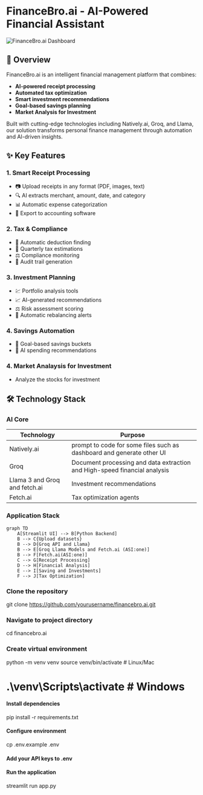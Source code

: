 # FinanceBro.ai - AI-Powered Financial Assistant

![FinanceBro.ai Dashboard](https://via.placeholder.com/1200x600.png?text=FinanceBro.ai+Dashboard+Preview)

## 📌 Overview

FinanceBro.ai is an intelligent financial management platform that combines:

- **AI-powered receipt processing**
- **Automated tax optimization**
- **Smart investment recommendations**
- **Goal-based savings planning**
- **Market Analysis for Investment**

Built with cutting-edge technologies including Natively.ai, Groq, and Llama, our solution transforms personal finance management through automation and AI-driven insights.

## ✨ Key Features

### 1. Smart Receipt Processing
- 📷 Upload receipts in any format (PDF, images, text)
- 🔍 AI extracts merchant, amount, date, and category
- 📊 Automatic expense categorization
- 💾 Export to accounting software

### 2. Tax & Compliance
- 🧾 Automatic deduction finding
- 📅 Quarterly tax estimations
- ⚖️ Compliance monitoring
- 📑 Audit trail generation

### 3. Investment Planning
- 💹 Portfolio analysis tools
- 📈 AI-generated recommendations
- ⚖️ Risk assessment scoring
- 🔄 Automatic rebalancing alerts

### 4. Savings Automation
- 🎯 Goal-based savings buckets
- 🤖 AI spending recommendations
### 4. Market Analaysis for Investment
- Analyze the stocks for investment

## 🛠️ Technology Stack

### AI Core
| Technology | Purpose |
|------------|---------|
| Natively.ai | prompt to code for some files such as dashboard and generate other UI |
| Groq | Document processing and data extraction and High-speed financial analysis |
| Llama 3 and Groq and fetch.ai | Investment recommendations |
| Fetch.ai | Tax optimization agents |

### Application Stack
```mermaid
graph TD
    A[Streamlit UI] --> B[Python Backend]
    B --> C{Upload datasets}
    B --> D{Groq API and Llama}
    B --> E[Groq Llama Models and Fetch.ai (ASI:one)]
    B --> F[Fetch.ai(ASI:one)]
    C --> G[Receipt Processing]
    D --> H[Financial Analysis]
    E --> I[Saving and Investments]
    F --> J[Tax Optimization] 
```
### Clone the repository
git clone https://github.com/yourusername/financebro.ai.git

### Navigate to project directory
cd financebro.ai

### Create virtual environment
python -m venv venv
source venv/bin/activate  # Linux/Mac
# .\venv\Scripts\activate  # Windows

#### Install dependencies
pip install -r requirements.txt

#### Configure environment
cp .env.example .env
#### Add your API keys to .env

#### Run the application
streamlit run app.py
